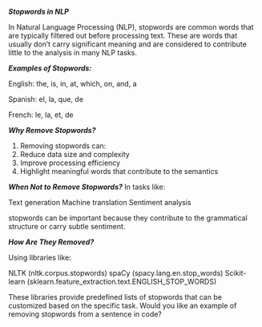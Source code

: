 ***Stopwords in NLP***

In Natural Language Processing (NLP), stopwords are common words that are typically filtered out before processing text. These are words that usually don’t carry significant meaning and are considered to contribute little to the analysis in many NLP tasks.

***Examples of Stopwords:***

English: the, is, in, at, which, on, and, a

Spanish: el, la, que, de

French: le, la, et, de

***Why Remove Stopwords?***

1. Removing stopwords can:
2. Reduce data size and complexity
3. Improve processing efficiency
4. Highlight meaningful words that contribute to the semantics

***When Not to Remove Stopwords?***
In tasks like:

Text generation
Machine translation
Sentiment analysis

stopwords can be important because they contribute to the grammatical structure or carry subtle sentiment.

***How Are They Removed?***

Using libraries like:

NLTK (nltk.corpus.stopwords)
spaCy (spacy.lang.en.stop_words)
Scikit-learn (sklearn.feature_extraction.text.ENGLISH_STOP_WORDS)

These libraries provide predefined lists of stopwords that can be customized based on the specific task.
Would you like an example of removing stopwords from a sentence in code?




